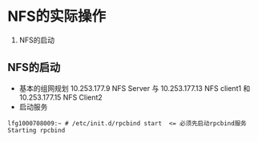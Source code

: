 

# NFS的实际操作


1. NFS的启动


## NFS的启动
* 基本的组网规划
10.253.177.9 NFS Server 与 10.253.177.13 NFS client1 和10.253.177.15 NFS Client2   
* 启动服务
````
lfg1000708009:~ # /etc/init.d/rpcbind start  <= 必须先启动rpcbind服务 
Starting rpcbind


